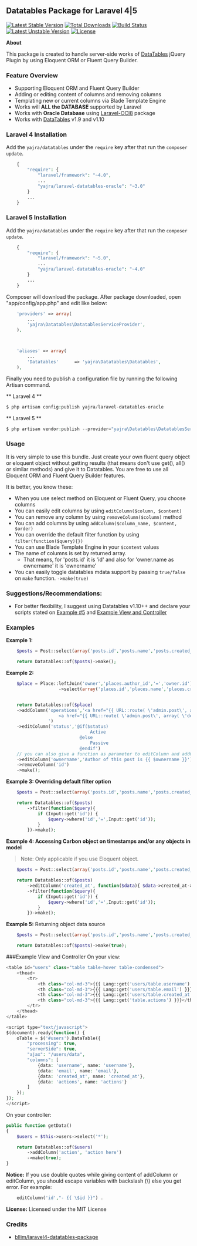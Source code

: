 ## Datatables Package for Laravel 4|5

[![Latest Stable Version](https://poser.pugx.org/yajra/laravel-datatables-oracle/v/stable.png)](https://packagist.org/packages/yajra/laravel-datatables-oracle)
[![Total Downloads](https://poser.pugx.org/yajra/laravel-datatables-oracle/downloads.png)](https://packagist.org/packages/yajra/laravel-datatables-oracle)
[![Build Status](https://travis-ci.org/yajra/laravel-datatables-oracle.png?branch=master)](https://travis-ci.org/yajra/laravel-datatables-oracle)
[![Latest Unstable Version](https://poser.pugx.org/yajra/laravel-datatables-oracle/v/unstable.svg)](https://packagist.org/packages/yajra/laravel-datatables-oracle)
[![License](https://poser.pugx.org/yajra/laravel-datatables-oracle/license.svg)](https://packagist.org/packages/yajra/laravel-datatables-oracle)

**About**

This package is created to handle server-side works of [DataTables](http://datatables.net) jQuery Plugin by using Eloquent ORM or Fluent Query Builder.

### Feature Overview
- Supporting Eloquent ORM and Fluent Query Builder
- Adding or editing content of columns and removing columns
- Templating new or current columns via Blade Template Engine
- Works will **ALL the DATABASE** supported by Laravel
- Works with **Oracle Database** using [Laravel-OCI8](https://github.com/yajra/laravel-oci8) package
- Works with [DataTables](http://datatables.net) v1.9 and v1.10

### Laravel 4 Installation

Add the `yajra/datatables` under the `require` key after that run the `composer update`.
```php
    {
        "require": {
            "laravel/framework": "~4.0",
            ...
            "yajra/laravel-datatables-oracle": "~3.0"
        }
        ...
    }
```

### Laravel 5 Installation

Add the `yajra/datatables` under the `require` key after that run the `composer update`.
```php
    {
        "require": {
            "laravel/framework": "~5.0",
            ...
            "yajra/laravel-datatables-oracle": "~4.0"
        }
        ...
    }
```


Composer will download the package. After package downloaded, open "app/config/app.php" and edit like below:
```php
    'providers' => array(
        ...
        'yajra\Datatables\DatatablesServiceProvider',
    ),



    'aliases' => array(
        ...
        'Datatables'      => 'yajra\Datatables\Datatables',
    ),
```
Finally you need to publish a configuration file by running the following Artisan command.

** Laravel 4 **
```php
$ php artisan config:publish yajra/laravel-datatables-oracle
```

** Laravel 5 **
```php
$ php artisan vendor:publish --provider="yajra\Datatables\DatatablesServiceProvider" --tag="config"
```

### Usage

It is very simple to use this bundle. Just create your own fluent query object or eloquent object without getting results (that means don't use get(), all() or similar methods) and give it to Datatables.
You are free to use all Eloquent ORM and Fluent Query Builder features.

It is better, you know these:
- When you use select method on Eloquent or Fluent Query, you choose columns
- You can easily edit columns by using `editColumn($column, $content)`
- You can remove any column by using `removeColumn($column)` method
- You can add columns by using `addColumn($column_name, $content, $order)`
- You can override the default filter function by using `filter(function($query){})`
- You can use Blade Template Engine in your `$content` values
- The name of columns is set by returned array.
    - That means, for 'posts.id' it is 'id' and also for 'owner.name as ownername' it is 'ownername'
- You can easily toggle datatables mdata support by passing `true/false` on `make` function. `->make(true)`

### Suggestions/Recommendations:
- For better flexibility, I suggest using Datatables v1.10++ and declare your scripts stated on [Example #5](#example-5) and [Example View and Controller](#Example-View-and-Controller)


### Examples

**Example 1:**
```php
    $posts = Post::select(array('posts.id','posts.name','posts.created_at','posts.status'));

    return Datatables::of($posts)->make();
```

**Example 2:**
```php
    $place = Place::leftJoin('owner','places.author_id','=','owner.id')
                    ->select(array('places.id','places.name','places.created_at','owner.name as ownername','places.status'));


    return Datatables::of($place)
    ->addColumn('operations','<a href="{{ URL::route( \'admin.post\', array( \'edit\',$id )) }}">edit</a>
                    <a href="{{ URL::route( \'admin.post\', array( \'delete\',$id )) }}">delete</a>
                ')
    ->editColumn('status','@if($status)
                                Active
                            @else
                                Passive
                            @endif')
    // you can also give a function as parameter to editColumn and addColumn instead of blade string
    ->editColumn('ownername','Author of this post is {{ $ownername }}')
    ->removeColumn('id')
    ->make();
```

**Example 3: Overriding default filter option**
```php
    $posts = Post::select(array('posts.id','posts.name','posts.created_at','posts.status'));

    return Datatables::of($posts)
        ->filter(function($query){
            if (Input::get('id')) {
                $query->where('id','=',Input::get('id'));
            }
        })->make();
```

**Example 4: Accessing Carbon object on timestamps and/or any objects in model**
> Note: Only applicable if you use Eloquent object.

```php
    $posts = Post::select(array('posts.id','posts.name','posts.created_at','posts.status'));

    return Datatables::of($posts)
        ->editColumn('created_at', function($data){ $data->created_at->toDateTimeString() })
        ->filter(function($query){
            if (Input::get('id')) {
                $query->where('id','=',Input::get('id'));
            }
        })->make();
```

**Example 5:** Returning object data source
```php
    $posts = Post::select(array('posts.id','posts.name','posts.created_at','posts.status'));

    return Datatables::of($posts)->make(true);
```

###Example View and Controller
On your view:
```php
<table id="users" class="table table-hover table-condensed">
    <thead>
        <tr>
            <th class="col-md-3">{{{ Lang::get('users/table.username') }}}</th>
            <th class="col-md-3">{{{ Lang::get('users/table.email') }}}</th>
            <th class="col-md-3">{{{ Lang::get('users/table.created_at') }}}</th>
            <th class="col-md-3">{{{ Lang::get('table.actions') }}}</th>
        </tr>
    </thead>
</table>

<script type="text/javascript">
$(document).ready(function() {
    oTable = $('#users').DataTable({
        "processing": true,
        "serverSide": true,
        "ajax": "/users/data",
        "columns": [
            {data: 'username', name: 'username'},
            {data: 'email', name: 'email'},
            {data: 'created_at', name: 'created_at'},
            {data: 'actions', name: 'actions'}
        ]
    });
});
</script>
```
On your controller:
```php
public function getData()
{
    $users = $this->users->select('*');

    return Datatables::of($users)
        ->addColumn('action', 'action here')
        ->make(true);
}
```


**Notice:** If you use double quotes while giving content of addColumn or editColumn, you should escape variables with backslash (\\) else you get error. For example:
```php
    editColumn('id',"- {{ \$id }}") .
```

**License:** Licensed under the MIT License

### Credits
* [bllim/laravel4-datatables-package](https://github.com/bllim/laravel4-datatables-package)
